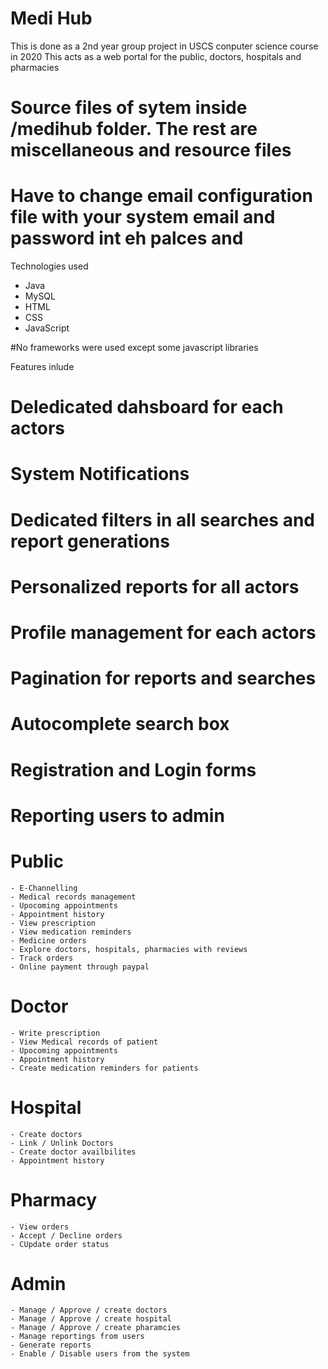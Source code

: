 # Medi Hub

This is done as a 2nd year group project in USCS conputer science course in 2020
This acts as a web portal for the public, doctors, hospitals and pharmacies

# Source files of sytem inside /medihub folder. The rest are miscellaneous and resource files

# Have to change email configuration file with your system email and password int eh palces <your-system-email> and <your-system-email-password>

Technologies used
  - Java
  - MySQL
  - HTML
  - CSS
  - JavaScript
  
  #No frameworks were used except some javascript libraries

Features inlude
  # Deledicated dahsboard for each actors
  # System Notifications
  # Dedicated filters in all searches and report generations
  # Personalized reports for all actors
  # Profile management for each actors
  # Pagination for reports and searches
  # Autocomplete search box
  # Registration and Login forms
  # Reporting users to admin
  
  # Public
    - E-Channelling
    - Medical records management
    - Upocoming appointments
    - Appointment history
    - View prescription
    - View medication reminders
    - Medicine orders
    - Explore doctors, hospitals, pharmacies with reviews
    - Track orders
    - Online payment through paypal
    
   # Doctor
    - Write prescription
    - View Medical records of patient
    - Upocoming appointments
    - Appointment history
    - Create medication reminders for patients

  # Hospital
    - Create doctors
    - Link / Unlink Doctors
    - Create doctor availbilites
    - Appointment history
    
  # Pharmacy
    - View orders
    - Accept / Decline orders
    - CUpdate order status

  # Admin
    - Manage / Approve / create doctors
    - Manage / Approve / create hospital
    - Manage / Approve / create pharamcies
    - Manage reportings from users
    - Generate reports
    - Enable / Disable users from the system

